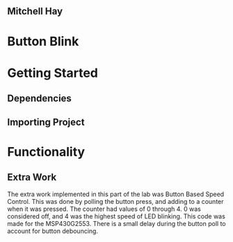 ## Mitchell Hay

# Button Blink

# Getting Started
## Dependencies
## Importing Project
# Functionality
## Extra Work
The extra work implemented in this part of the lab was Button Based Speed Control. This was done by polling the button press, and adding to a counter when it was pressed. The counter had values of 0 through 4. 0 was considered off, and 4 was the highest speed of LED blinking. This code was made for the MSP430G2553. There is a small delay during the button poll to account for button debouncing.

